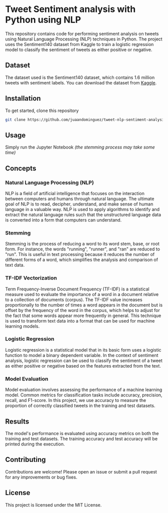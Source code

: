 # Tweet Sentiment analysis with Python using NLP

This repository contains code for performing sentiment analysis on tweets using Natural Language Processing (NLP) techniques in Python. The project uses the Sentiment140 dataset from Kaggle to train a logistic regression model to classify the sentiment of tweets as either positive or negative.

## Dataset

The dataset used is the Sentiment140 dataset, which contains 1.6 million tweets with sentiment labels. You can download the dataset from [Kaggle](https://www.kaggle.com/datasets/kazanova/sentiment140).

## Installation

To get started, clone this repository

```sh
git clone https://github.com/juaandominguez/tweet-nlp-sentiment-analysis
```

## Usage

Simply run the Jupyter Notebook _(the stemming process may take some time)_

## Concepts

### Natural Language Processing (NLP)

NLP is a field of artificial intelligence that focuses on the interaction between computers and humans through natural language. The ultimate goal of NLP is to read, decipher, understand, and make sense of human language in a valuable way. NLP is used to apply algorithms to identify and extract the natural language rules such that the unstructured language data is converted into a form that computers can understand.

### Stemming

Stemming is the process of reducing a word to its word stem, base, or root form. For instance, the words "running", "runner", and "ran" are reduced to "run". This is useful in text processing because it reduces the number of different forms of a word, which simplifies the analysis and comparison of text data.

### TF-IDF Vectorization

Term Frequency-Inverse Document Frequency (TF-IDF) is a statistical measure used to evaluate the importance of a word in a document relative to a collection of documents (corpus). The TF-IDF value increases proportionally to the number of times a word appears in the document but is offset by the frequency of the word in the corpus, which helps to adjust for the fact that some words appear more frequently in general. This technique is used to transform text data into a format that can be used for machine learning models.

### Logistic Regression

Logistic regression is a statistical model that in its basic form uses a logistic function to model a binary dependent variable. In the context of sentiment analysis, logistic regression can be used to classify the sentiment of a tweet as either positive or negative based on the features extracted from the text.

### Model Evaluation

Model evaluation involves assessing the performance of a machine learning model. Common metrics for classification tasks include accuracy, precision, recall, and F1-score. In this project, we use accuracy to measure the proportion of correctly classified tweets in the training and test datasets.

## Results

The model's performance is evaluated using accuracy metrics on both the training and test datasets. The training accuracy and test accuracy will be printed during the execution.

## Contributing

Contributions are welcome! Please open an issue or submit a pull request for any improvements or bug fixes.

## License

This project is licensed under the MIT License.

